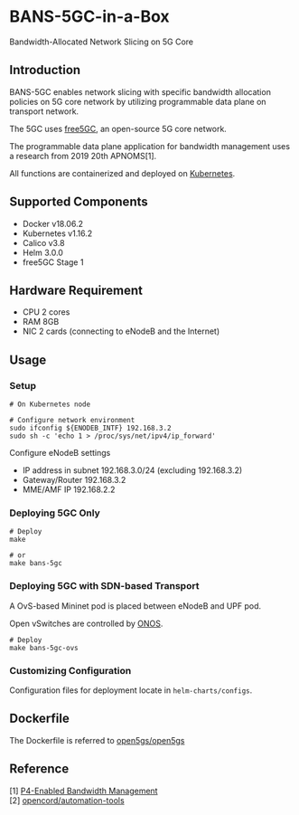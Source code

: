 # BANS-5GC-in-a-Box

Bandwidth-Allocated Network Slicing on 5G Core

## Introduction

BANS-5GC enables network slicing with specific bandwidth allocation policies on 5G core network by utilizing programmable data plane on transport network.

The 5GC uses [free5GC](https://www.free5gc.org/), an open-source 5G core network.

The programmable data plane application for bandwidth management uses a research from 2019 20th APNOMS[1].

All functions are containerized and deployed on [Kubernetes](https://github.com/kubernetes/kubernetes).

## Supported Components
- Docker v18.06.2
- Kubernetes v1.16.2
- Calico v3.8
- Helm 3.0.0
- free5GC Stage 1

## Hardware Requirement
- CPU 2 cores
- RAM 8GB
- NIC 2 cards (connecting to eNodeB and the Internet)

## Usage

### Setup

```ShellSession
# On Kubernetes node

# Configure network environment
sudo ifconfig ${ENODEB_INTF} 192.168.3.2
sudo sh -c 'echo 1 > /proc/sys/net/ipv4/ip_forward'
```

Configure eNodeB settings
- IP address in subnet 192.168.3.0/24 (excluding 192.168.3.2)
- Gateway/Router 192.168.3.2
- MME/AMF IP 192.168.2.2

### Deploying 5GC Only

```ShellSession
# Deploy
make

# or
make bans-5gc
```

### Deploying 5GC with SDN-based Transport

A OvS-based Mininet pod is placed between eNodeB and UPF pod.

Open vSwitches are controlled by [ONOS](https://github.com/opennetworkinglab/onos).

```ShellSession
# Deploy
make bans-5gc-ovs
```

### Customizing Configuration

Configuration files for deployment locate in `helm-charts/configs`.

## Dockerfile

The Dockerfile is referred to [open5gs/open5gs](https://github.com/open5gs/open5gs/tree/master/docker)

## Reference
[1] [P4-Enabled Bandwidth Management](https://ieeexplore.ieee.org/abstract/document/8892909)\
[2] [opencord/automation-tools](https://github.com/opencord/automation-tools)

